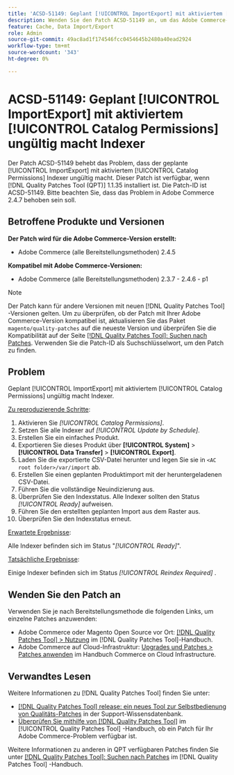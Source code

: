 ```yaml
---
title: 'ACSD-51149: Geplant [!UICONTROL ImportExport] mit aktiviertem [!UICONTROL Catalog Permissions] Invalidierung von Indizes'
description: Wenden Sie den Patch ACSD-51149 an, um das Adobe Commerce-Leistungsproblem zu beheben, bei dem die geplante [!UICONTROL ImportExport] mit aktiviertem [!UICONTROL Catalog Permissions] Indexer ungültig macht.
feature: Cache, Data Import/Export
role: Admin
source-git-commit: 49ac8ad1f174546fcc0454645b2480a40ead2924
workflow-type: tm+mt
source-wordcount: '343'
ht-degree: 0%

---
```


# ACSD-51149: Geplant [!UICONTROL ImportExport] mit aktiviertem [!UICONTROL Catalog Permissions] ungültig macht Indexer

Der Patch ACSD-51149 behebt das Problem, dass der geplante [!UICONTROL ImportExport] mit aktiviertem [!UICONTROL Catalog Permissions] Indexer ungültig macht. Dieser Patch ist verfügbar, wenn [!DNL Quality Patches Tool (QPT)] 1.1.35 installiert ist. Die Patch-ID ist ACSD-51149. Bitte beachten Sie, dass das Problem in Adobe Commerce 2.4.7 behoben sein soll.

## Betroffene Produkte und Versionen

**Der Patch wird für die Adobe Commerce-Version erstellt:**

* Adobe Commerce (alle Bereitstellungsmethoden) 2.4.5

**Kompatibel mit Adobe Commerce-Versionen:**

* Adobe Commerce (alle Bereitstellungsmethoden) 2.3.7 - 2.4.6 - p1

>[!NOTE]
>
>Der Patch kann für andere Versionen mit neuen [!DNL Quality Patches Tool] -Versionen gelten. Um zu überprüfen, ob der Patch mit Ihrer Adobe Commerce-Version kompatibel ist, aktualisieren Sie das Paket `magento/quality-patches` auf die neueste Version und überprüfen Sie die Kompatibilität auf der Seite [[!DNL Quality Patches Tool]: Suchen nach Patches](https://experienceleague.adobe.com/tools/commerce-quality-patches/index.html). Verwenden Sie die Patch-ID als Suchschlüsselwort, um den Patch zu finden.

## Problem

Geplant [!UICONTROL ImportExport] mit aktiviertem [!UICONTROL Catalog Permissions] ungültig macht Indexer.

<u>Zu reproduzierende Schritte</u>:

1. Aktivieren Sie *[!UICONTROL Catalog Permissions]*.
1. Setzen Sie alle Indexer auf *[!UICONTROL Update by Schedule]*.
1. Erstellen Sie ein einfaches Produkt.
1. Exportieren Sie dieses Produkt über **[!UICONTROL System]** > **[!UICONTROL Data Transfer]** > **[!UICONTROL Export]**.
1. Laden Sie die exportierte CSV-Datei herunter und legen Sie sie in `<AC root folder>/var/import` ab.
1. Erstellen Sie einen geplanten Produktimport mit der heruntergeladenen CSV-Datei.
1. Führen Sie die vollständige Neuindizierung aus.
1. Überprüfen Sie den Indexstatus. Alle Indexer sollten den Status *[!UICONTROL Ready]* aufweisen.
1. Führen Sie den erstellten geplanten Import aus dem Raster aus.
1. Überprüfen Sie den Indexstatus erneut.

<u>Erwartete Ergebnisse</u>:

Alle Indexer befinden sich im Status &quot;*[!UICONTROL Ready]*&quot;.

<u>Tatsächliche Ergebnisse</u>:

Einige Indexer befinden sich im Status *[!UICONTROL Reindex Required]* .

## Wenden Sie den Patch an

Verwenden Sie je nach Bereitstellungsmethode die folgenden Links, um einzelne Patches anzuwenden:

* Adobe Commerce oder Magento Open Source vor Ort: [[!DNL Quality Patches Tool] > Nutzung](https://experienceleague.adobe.com/docs/commerce-operations/tools/quality-patches-tool/usage.html) im [!DNL Quality Patches Tool]-Handbuch.
* Adobe Commerce auf Cloud-Infrastruktur: [Upgrades und Patches > Patches anwenden](https://experienceleague.adobe.com/docs/commerce-cloud-service/user-guide/develop/upgrade/apply-patches.html) im Handbuch Commerce on Cloud Infrastructure.

## Verwandtes Lesen

Weitere Informationen zu [!DNL Quality Patches Tool] finden Sie unter:

* [[!DNL Quality Patches Tool] release: ein neues Tool zur Selbstbedienung von Qualitäts-Patches](https://experienceleague.adobe.com/en/docs/commerce-knowledge-base/kb/announcements/commerce-announcements/magento-quality-patches-released-new-tool-to-self-serve-quality-patches) in der Support-Wissensdatenbank.
* [Überprüfen Sie mithilfe von  [!DNL Quality Patches Tool]](/help/tools/quality-patches-tool/patches-available-in-qpt/check-patch-for-magento-issue-with-magento-quality-patches.md) im [!UICONTROL Quality Patches Tool] -Handbuch, ob ein Patch für Ihr Adobe Commerce-Problem verfügbar ist.


Weitere Informationen zu anderen in QPT verfügbaren Patches finden Sie unter [[!DNL Quality Patches Tool]: Suchen nach Patches](https://experienceleague.adobe.com/tools/commerce-quality-patches/index.html) im [!DNL Quality Patches Tool] -Handbuch.
